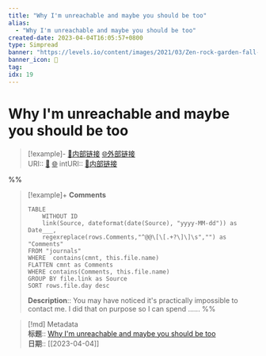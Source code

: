 ```yaml
---
title: "Why I'm unreachable and maybe you should be too"
alias: 
  - "Why I'm unreachable and maybe you should be too"
created-date: 2023-04-04T16:05:57+0800
type: Simpread
banner: "https://levels.io/content/images/2021/03/Zen-rock-garden-fall-Ryoanji-Temple-Kyoto-Japan.jpeg "
banner_icon: 🔖
tag: 
idx: 19
---
```


# Why I'm unreachable and maybe you should be too

> [!example]- [🧷内部链接](<http://localhost:7026/unread/19>) [🌐外部链接](<https://levels.io/contact/>)    
> URI:: [🧷](<http://localhost:7026/unread/19>) [🌐](<https://levels.io/contact/>) 
> intURI:: [🧷内部链接](<http://localhost:7026/reading/19>)

%%
> [!example]+ **Comments**  
> ```dataview
> TABLE 
>     WITHOUT ID
>     link(Source, dateformat(date(Source), "yyyy-MM-dd")) as Date___, 
>     regexreplace(rows.Comments,"^@@\[\[.+?\]\]\s","") as "Comments"
> FROM "journals"
> WHERE  contains(cmnt, this.file.name)
> FLATTEN cmnt as Comments
> WHERE contains(Comments, this.file.name)
> GROUP BY file.link as Source
> SORT rows.file.day desc
> ```
>  **Description**:: You may have noticed it's practically impossible to contact me. I did that on
purpose so I can spend ......
%%

> [!md] Metadata  
> **标题**:: [Why I'm unreachable and maybe you should be too](https://levels.io/contact/)  
> **日期**:: [[2023-04-04]]  
